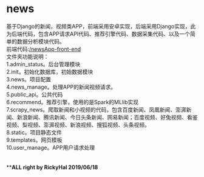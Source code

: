 # news<br/>
基于Django的新闻，视频类APP，前端采用安卓实现，后端采用Django实现，此为后端代码，包含APP请求API代码、推荐引擎代码、数据采集代码、以及一个简单的数据分析模块代码。<br/>
前端代码:[/newsApp-front-end](https://github.com/RickyHal/newsApp-front-end)
<br/>
文件夹功能说明：<br/>
  1.admin_status。后台管理模块<br/>
  2.init。初始化数据库，初始数据模块<br/>
  3.news。项目配置<br/>
  4.news_manage。处理APP的新闻视频请求。<br/>
  5.public_api。公共代码<br/>
  6.recommend。推荐引擎，使用的是Spark的MLlib实现<br/>
  7.scrapy_news。爬取新闻和小视频的代码，包含百度新闻、凤凰新闻、澎湃新闻、新浪新闻、腾讯新闻、今日头条新闻、网易新闻；百度视频、好兔视频、看鉴视频、梨视频、澎湃视频、新浪视频、搜狐视频、头条视频。<br/>
  8.static。项目静态文件<br/>
  9.templates。网页模板<br/>
  10.user_manage。APP用户请求处理<br/>
  <br/>
  <br/>
  **********************ALL right by RickyHal 2019/06/18********************
